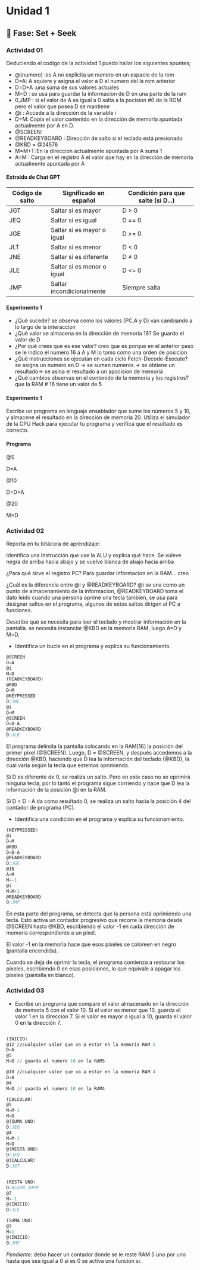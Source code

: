 # Unidad 1

## 🔎 Fase: Set + Seek

### Actividad 01

Deduciendo el codigo de la actividad 1 puedo hallar los siguientes apuntes;

-  @(numero) :es A no explicita un numero en un espacio de la rom
- D=A: A aquiere y asigna el valor a D el numero del la rom anterior
- D=D+A :una suma de sus valores actuales
- M=D : se usa para guardar la informacion de D en una parte de la ram
- 0,JMP : si el valor de A es igual a 0 salta a la pocision #0 de la ROM pero el valor que posea D se mantiene
- @i : Accede a la dirección de la variable i
- D=M: Copia el valor contenido en la dirección de memoria apuntada actualmente por A en D.
- @SCREEN:
- @READKEYBOARD : Dirección de salto si el teclado está presionado
- @KBD = @24576
- M=M+1 :En la direccion actualmente apuntada por A suma 1
- A=M : Carga en el registro A el valor que hay en la dirección de memoria actualmente apuntada por A

#### Extraido de Chat GPT

| Código de salto | Significado en español          | Condición para que salte (si D...)          |
|------------------|---------------------------------|---------------------------------------------|
| JGT              | Saltar si es mayor              | D > 0                                       |
| JEQ              | Saltar si es igual              | D == 0                                      |
| JGE              | Saltar si es mayor o igual      | D >= 0                                      |
| JLT              | Saltar si es menor              | D < 0                                       |
| JNE              | Saltar si es diferente          | D ≠ 0                                       |
| JLE              | Saltar si es menor o igual      | D <= 0                                      |
| JMP              | Saltar incondicionalmente       | Siempre salta                               |

#### Experimento 1

*  ¿Qué sucede? se observa como los valores (PC,A y D) van cambiando a lo largo de la interaccion 
* ¿Qué valor se almacena en la dirección de memoria 16? Se guardo el valor de D 
* ¿Por qué crees que es ese valor? creo que es porque en el anterior paso se le indico el numero 16 a A y M lo tomo como una orden de posicion 
* ¿Qué instrucciones se ejecutan en cada ciclo Fetch-Decode-Execute? se asigna un numero en D -> se suman numeros -> se obtiene un resultado-> se asina el resultado a un apocision de memoria
* ¿Qué cambios observas en el contenido de la memoria y los registros? que la RAM # 16 tiene un valor de 5

#### Experimento 1
 Escribe un programa en lenguaje ensablador que sume los números 5 y 10, y almacene el resultado en la dirección de memoria 20. Utiliza el simulador de la CPU Hack para ejecutar tu programa y verifica que el resultado es correcto.

#### Programa
@5

D=A

@10

D=D+A

@20

M=D

### Actividad 02

Reporta en tu bitácora de aprendizaje:

Identifica una instrucción que use la ALU y explica qué hace. Se vuleve negra de arriba hacia abajo y se vuelve blanca de abajo hacia arriba

¿Para qué sirve el registro PC? Para guardar informacion en la RAM... creo

¿Cuál es la diferencia entre @i y @READKEYBOARD? @i se una como un punto de almacenamiento de la informacion, @READKEYBOARD toma el dato leido cuando una persona oprime una tecla tambien, se usa para designar saltos en el programa, algunos de estos saltos dirigen al PC a funciones.

Describe qué se necesita para leer el teclado y mostrar información en la pantalla. se necesita instanciar @KBD en la memoria RAM, luego A=D y M=D, 

- Identifica un bucle en el programa y explica su funcionamiento.

``` asm
@SCREEN
D=A
@i
M=D
(READKEYBOARD)
@KBD
D=M
@KEYPRESSED
D;JNE
@i
D=M
@SCREEN
D=D-A
@READKEYBOARD
D;JLE
```

El programa delimita la pantalla colocando en la RAM[16] la posición del primer píxel (@SCREEN). Luego, D = @SCREEN, y después accedemos a la dirección @KBD, haciendo que D lea la información del teclado (@KBD), la cual varía según la tecla que estemos oprimiendo.

Si D es diferente de 0, se realiza un salto. Pero en este caso no se oprimirá ninguna tecla, por lo tanto el programa sigue corriendo y hace que D lea la información de la posición @i en la RAM.

Si D = D - A da como resultado 0, se realiza un salto hacia la posición 4 del contador de programa (PC).

- Identifica una condición en el programa y explica su funcionamiento.

``` asm
(KEYPRESSED)
@i
D=M
@KBD
D=D-A
@READKEYBOARD
D;JGE
@16
A=M
M=-1
@i
M=M+1
@READKEYBOARD
0;JMP
```

En esta parte del programa, se detecta que la persona está oprimiendo una tecla. Esto activa un contador progresivo que recorre la memoria desde @SCREEN hasta @KBD, escribiendo el valor -1 en cada dirección de memoria correspondiente a un píxel.

El valor -1 en la memoria hace que esos píxeles se coloreen en negro (pantalla encendida).

Cuando se deja de oprimir la tecla, el programa comienza a restaurar los píxeles, escribiendo 0 en esas posiciones, lo que equivale a apagar los píxeles (pantalla en blanco).

### Actividad 03

- Escribe un programa que compare el valor almacenado en la dirección de memoria 5 con el valor 10. Si el valor es menor que 10, guarda el valor 1 en la dirección 7. Si el valor es mayor o igual a 10, guarda el valor 0 en la dirección 7.

``` asm

(INICIO)
@12 //cualquier valor que va a estar en la memoria RAM 5
D=A
@5
M=D // guarda el numero 10 en la RAM5

@10 //cualquier valor que va a estar en la memoria RAM 4
D=A
@4
M=D // guarda el numero 10 en la RAM4

(CALCULAR)
@5
M=M-1
M=D
@(SUMA UNO)
D;JEQ   
@4
M=M-1
M=D
@(RESTA UNO)
D;JEQ
@(CALCULAR)
D;JGT  


(RESTA UNO)
D;ALGUN JUPM
@7
M=-1
@(INICIO)
D;JLE

(SUMA UNO)
@7
M=1
@(INICIO)
0;JMP

```

*Pendiente:* debo hacer un contador donde se le reste RAM 5 uno por uno hasta que sea igual a 0 si es 0 se activa una funcion si.



